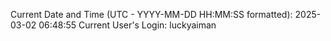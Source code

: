 Current Date and Time (UTC - YYYY-MM-DD HH:MM:SS formatted): 2025-03-02 06:48:55
Current User's Login: luckyaiman
